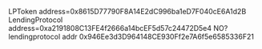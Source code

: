 LPToken address=0x8615D77790F8A14E2dC996ba1eD7F040cE6A1d2B
LendingProtocol address=0xa2191808C13FE4f2666a14bcEF5d57c24472D5e4
NO? lendingprotocol addr 0x946Ee3d3D964148CE930Ff2e7A6f5e6585336F21 